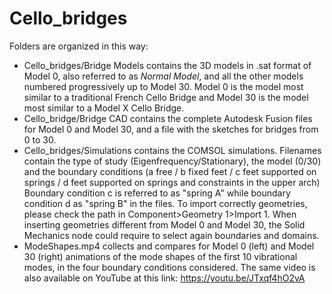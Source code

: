 # Cello_bridges

Folders are organized in this way:
* Cello_bridges/Bridge Models contains the 3D models in .sat format of Model 0, 
also referred to as _Normal Model_, and all the other models numbered progressively up to Model 30. Model 0 is the model most similar to a 
traditional French Cello Bridge and Model 30 is the model most similar to a Model X Cello Bridge.
* Cello_bridge/Bridge CAD contains the complete Autodesk Fusion files for Model 0 and Model 30, and a file with the sketches for 
bridges from 0 to 30.
* Cello_bridges/Simulations contains the COMSOL simulations. Filenames contain the type of study (Eigenfrequency/Stationary), the model (0/30) 
and the boundary conditions (a free / b fixed feet / c feet supported on springs / d feet supported on springs and constraints in the upper arch) 
Boundary condition c is referred to as "spring A" while boundary condition d as "spring B" in the files.
To import correctly geometries, please check the path in Component>Geometry 1>Import 1.
When inserting geometries different from Model 0 and Model 30, the Solid Mechanics node could require to select again boundaries and domains.  
* ModeShapes.mp4 collects and compares for Model 0 (left) and Model 30 (right) animations of the mode shapes of the first 10 vibrational modes, in the four boundary conditions considered. The same video is also available on YouTube at this link: https://youtu.be/JTxqf4hO2vA
  
